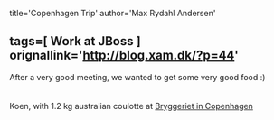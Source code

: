 title='Copenhagen Trip'
author='Max Rydahl Andersen'

tags=[ Work at JBoss ]
orignallink='http://blog.xam.dk/?p=44'
---
<div><p>After a very good meeting, we wanted to get some very good food :)
<br><br><img src="http://coppermine.xam.dk/albums/wpw-20050503/IMG_0818.JPG" alt=""><br><br>
Koen, with 1.2 kg australian coulotte at <a href="http://www.bryggeriet.dk/apollo">Bryggeriet in Copenhagen</a></p></div>
